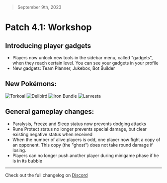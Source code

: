 > September 9th, 2023

# Patch 4.1: Workshop

## Introducing player gadgets

- Players now unlock new tools in the sidebar menu, called "gadgets", when they reach certain level. You can see your gadgets in your profile
- New gadgets: Team Planner, Jukebox, Bot Builder

## New Pokémons:

![Torkoal](https://raw.githubusercontent.com/PMDCollab/SpriteCollab/master/portrait/0324/Normal.png)
![Delibird](https://raw.githubusercontent.com/PMDCollab/SpriteCollab/master/portrait/0225/Normal.png)
![Iron Bundle](https://raw.githubusercontent.com/PMDCollab/SpriteCollab/master/portrait/0991/Normal.png)
![Larvesta](https://raw.githubusercontent.com/PMDCollab/SpriteCollab/master/portrait/0636/Normal.png)

## General gameplay changes:

- Paralysis, Freeze and Sleep status now prevents dodging attacks
- Rune Protect status no longer prevents special damage, but clear existing negative status when received
- When the number of alive players is odd, one player now fight a copy of an opponent. This copy (the "ghost") does not take round damage if losing.
- Players can no longer push another player during minigame phase if he is in its bubble

---

Check out the full changelog on [Discord](https://discord.com/channels/737230355039387749/737230355039387752/1132756077662961666)
